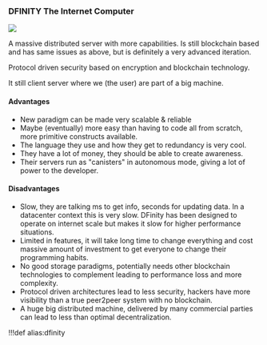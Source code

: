 
### DFINITY The Internet Computer

![](img/dfinity_internet_computer.png)

A massive distributed server with more capabilities. Is still blockchain based and has same issues as above, but is definitely a very advanced iteration.

Protocol driven security based on encryption and blockchain technology.

It still client server where we (the user) are part of a big machine.

#### Advantages

- New paradigm can be made very scalable & reliable
- Maybe (eventually) more easy than having to code all from scratch, more primitive constructs available.
- The language they use and how they get to redundancy is very cool.
- They have a lot of money, they should be able to create awareness.
- Their servers run as "canisters" in autonomous mode, giving a lot of power to the developer.

#### Disadvantages

- Slow, they are talking ms to get info, seconds for updating data. In a datacenter context this is very slow. DFinity has been designed to operate on internet scale but makes it slow for higher performance situations.
- Limited in features, it will take long time to change everything and cost massive amount of investment to get everyone to change their programming habits.
- No good storage paradigms, potentially needs other blockchain technologies to complement leading to performance loss and more complexity.
- Protocol driven architectures lead to less security, hackers have more visibility than a true peer2peer system with no blockchain.
- A huge big distributed machine, delivered by many commercial parties can lead to less than optimal decentralization.


!!!def alias:dfinity